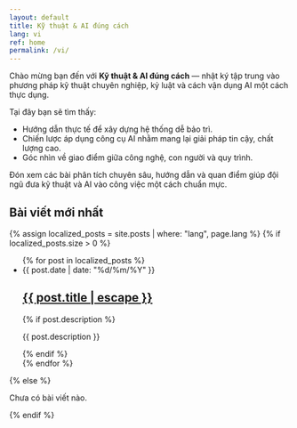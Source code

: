 ```yaml
---
layout: default
title: Kỹ thuật & AI đúng cách
lang: vi
ref: home
permalink: /vi/
---
```


Chào mừng bạn đến với **Kỹ thuật & AI đúng cách** — nhật ký tập trung vào phương pháp kỹ thuật chuyên nghiệp, kỷ luật và cách vận dụng AI một cách thực dụng.

Tại đây bạn sẽ tìm thấy:
- Hướng dẫn thực tế để xây dựng hệ thống dễ bảo trì.
- Chiến lược áp dụng công cụ AI nhằm mang lại giải pháp tin cậy, chất lượng cao.
- Góc nhìn về giao điểm giữa công nghệ, con người và quy trình.

Đón xem các bài phân tích chuyên sâu, hướng dẫn và quan điểm giúp đội ngũ đưa kỹ thuật và AI vào công việc một cách chuẩn mực.

## Bài viết mới nhất

{% assign localized_posts = site.posts | where: "lang", page.lang %}
{% if localized_posts.size > 0 %}
<ul class="post-list">
  {% for post in localized_posts %}
    <li>
      <span class="post-meta">{{ post.date | date: "%d/%m/%Y" }}</span>
      <h2>
        <a class="post-link" href="{{ post.url | relative_url }}">{{ post.title | escape }}</a>
      </h2>
      {% if post.description %}
        <p>{{ post.description }}</p>
      {% endif %}
    </li>
  {% endfor %}
</ul>
{% else %}
<p>Chưa có bài viết nào.</p>
{% endif %}
